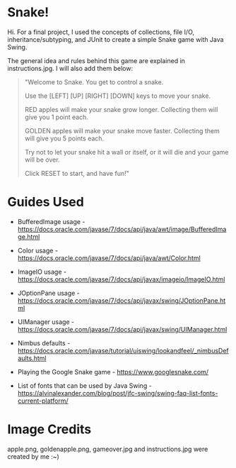 Snake!
=============

Hi. For a final project, I used the concepts of collections, file I/O, inheritance/subtyping, and JUnit to create a simple Snake game with Java Swing.

The general idea and rules behind this game are explained in instructions.jpg. I will also add them below:

> "Welcome to Snake. You get to control a snake.
>
> Use the [LEFT] [UP] [RIGHT] [DOWN] keys to move your snake.
>
> RED apples will make your snake grow longer.
Collecting them will give you 1 point each.
>
> GOLDEN apples will make your snake move faster.
Collecting them will give you 5 points each.
>
> Try not to let your snake hit a wall or itself,
or it will die and your game will be over.
>
> Click RESET to start, and have fun!"

Guides Used
=============

- BufferedImage usage - https://docs.oracle.com/javase/7/docs/api/java/awt/image/BufferedImage.html
- Color usage - https://docs.oracle.com/javase/7/docs/api/java/awt/Color.html
- ImageIO usage - https://docs.oracle.com/javase/7/docs/api/javax/imageio/ImageIO.html
- JOptionPane usage - https://docs.oracle.com/javase/7/docs/api/javax/swing/JOptionPane.html
- UIManager usage - https://docs.oracle.com/javase/7/docs/api/javax/swing/UIManager.html
- Nimbus defaults - https://docs.oracle.com/javase/tutorial/uiswing/lookandfeel/_nimbusDefaults.html

- Playing the Google Snake game - https://www.googlesnake.com/

- List of fonts that can be used by Java Swing - https://alvinalexander.com/blog/post/jfc-swing/swing-faq-list-fonts-current-platform/

Image Credits
=============

  apple.png, goldenapple.png, gameover.jpg and instructions.jpg were created by me :~)
